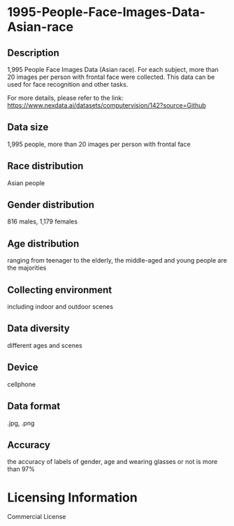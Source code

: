 # 1995-People-Face-Images-Data-Asian-race


## Description
1,995 People Face Images Data (Asian race). For each subject, more than 20 images per person with frontal face were collected. This data can be used for face recognition and other tasks.

For more details, please refer to the link: https://www.nexdata.ai/datasets/computervision/142?source=Github


## Data size
1,995 people, more than 20 images per person with frontal face

## Race distribution
Asian people

## Gender distribution
816 males, 1,179 females

## Age distribution
ranging from teenager to the elderly, the middle-aged and young people are the majorities

## Collecting environment
including indoor and outdoor scenes

## Data diversity
different ages and scenes

## Device
cellphone

## Data format
.jpg, .png

## Accuracy
the accuracy of labels of gender, age and wearing glasses or not is more than 97%

# Licensing Information
Commercial License
